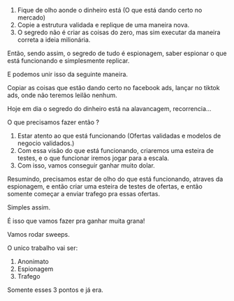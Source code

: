 1. Fique de olho aonde o dinheiro está (O que está dando certo no mercado)
2. Copie a estrutura validada e replique de uma maneira nova. 
3. O segredo não é criar as coisas do zero, mas sim executar da maneira correta a ideia milionária. 

Então, sendo assim, o segredo de tudo é espionagem, saber espionar o que está funcionando e simplesmente replicar. 

E podemos unir isso da seguinte maneira. 

Copiar as coisas que estão dando certo no facebook ads, lançar no tiktok ads, onde não teremos leilão nenhum. 

Hoje em dia o segredo do dinheiro está na alavancagem, recorrencia...

O que precisamos fazer então ? 
1. Estar atento ao que está funcionando (Ofertas validadas e modelos de negocio validados.)
2. Com essa visão do que está funcionando, criaremos uma esteira de testes, e o que funcionar iremos jogar para a escala. 
3. Com isso, vamos conseguir ganhar muito dolar.

Resumindo, precisamos estar de olho do que está funcionando, atraves da espionagem, e então criar uma esteira de testes de ofertas, e então somente começar a enviar trafego pra essas ofertas. 

Simples assim.

É isso que vamos fazer pra ganhar muita grana! 

Vamos rodar sweeps.

O unico trabalho vai ser: 

1. Anonimato
2. Espionagem 
3. Trafego

Somente esses 3 pontos e já era. 